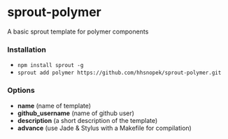 # sprout-polymer

A basic sprout template for polymer components

### Installation

- `npm install sprout -g`
- `sprout add polymer https://github.com/hhsnopek/sprout-polymer.git`

### Options

- **name** (name of template)
- **github_username** (name of github user)
- **description** (a short description of the template)
- **advance** (use Jade & Stylus with a Makefile for compilation)
